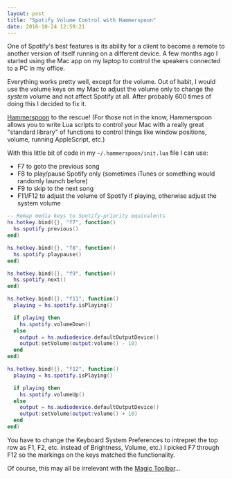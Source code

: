 ```yaml
---
layout: post
title: "Spotify Volume Control with Hammerspoon"
date: 2016-10-24 12:59:21
---
```


One of Spotify's best features is its ability for a client to become a remote to another version of itself running on a different device. A few months ago I started using the Mac app on my laptop to control the speakers connected to a PC in my office.

Everything works pretty well, except for the volume. Out of habit, I would use the volume keys on my Mac to adjust the volume only to change the _system_ volume and not affect Spotify at all. After probably 600 times of doing this I decided to fix it.

[Hammerspoon](http://www.hammerspoon.org/) to the rescue! (For those not in the know, Hammerspoon allows you to write Lua scripts to control your Mac with a really great "standard library" of functions to control things like window positions, volume, running AppleScript, etc.)

With this little bit of code in my `~/.hammerspoon/init.lua` file I can use:

* F7 to goto the previous song
* F8 to play/pause Spotify only (sometimes iTunes or something would randomly launch before)
* F9 to skip to the next song
* F11/F12 to adjust the volume of Spotify if playing, otherwise adjust the system volume

```lua
-- Remap media keys to Spotify-priority equivalents
hs.hotkey.bind({}, "f7", function()
  hs.spotify.previous()
end)

hs.hotkey.bind({}, "f8", function()
  hs.spotify.playpause()
end)

hs.hotkey.bind({}, "f9", function()
  hs.spotify.next()
end)

hs.hotkey.bind({}, "f11", function()
  playing = hs.spotify.isPlaying()

  if playing then
    hs.spotify.volumeDown()
  else
    output = hs.audiodevice.defaultOutputDevice()
    output:setVolume(output:volume() - 10)
  end
end)

hs.hotkey.bind({}, "f12", function()
  playing = hs.spotify.isPlaying()

  if playing then
    hs.spotify.volumeUp()
  else
    output = hs.audiodevice.defaultOutputDevice()
    output:setVolume(output:volume() + 10)
  end
end)
```

You have to change the Keyboard System Preferences to intrepret the top row as F1, F2, etc. instead of Brightness, Volume, etc.) I picked F7 through F12 so the markings on the keys matched the functionality.

Of course, this may all be irrelevant with the [Magic Toolbar](https://techcrunch.com/2016/10/20/new-macbook-pro-oled-mini-screen-could-be-called-the-magic-toolbar/)...
